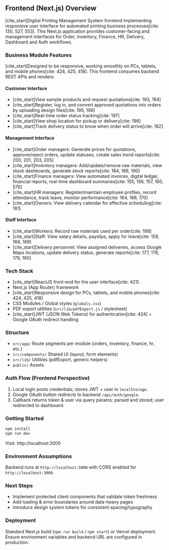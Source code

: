 ## Frontend (Next.js) Overview

[cite_start]Digital Printing Management System frontend implementing responsive user interface for automated printing business processes[cite: 130, 527, 553]. This Next.js application provides customer-facing and management interfaces for Order, Inventory, Finance, HR, Delivery, Dashboard and Auth workflows.

### Business Module Features
[cite_start]Designed to be responsive, working smoothly on PCs, tablets, and mobile phones[cite: 424, 425, 418]. This frontend consumes backend REST APIs and renders:

#### Customer Interface
- [cite_start]View sample products and request quotations[cite: 193, 194]
- [cite_start]Register, log in, and convert approved quotations into orders by uploading design files[cite: 195, 196]
- [cite_start]Real-time order status tracking[cite: 197]
- [cite_start]View shop location for pickup or delivery[cite: 198]
- [cite_start]Track delivery status to know when order will arrive[cite: 182]

#### Management Interface
- [cite_start]Order managers: Generate prices for quotations, approve/reject orders, update statuses, create sales trend reports[cite: 200, 201, 203, 205]
- [cite_start]Inventory managers: Add/update/remove raw materials, view stock dashboards, generate stock reports[cite: 184, 189, 190]
- [cite_start]Finance managers: View automated invoices, digital ledger, financial reports, real-time dashboard summaries[cite: 155, 156, 157, 160, 576]
- [cite_start]HR managers: Register/maintain employee profiles, record attendance, track leave, monitor performance[cite: 164, 166, 170]
- [cite_start]Owners: View delivery calendar for effective scheduling[cite: 181]

#### Staff Interface  
- [cite_start]Workers: Record raw materials used per order[cite: 188]
- [cite_start]Staff: View salary details, payslips, apply for leave[cite: 159, 168, 169]
- [cite_start]Delivery personnel: View assigned deliveries, access Google Maps locations, update delivery status, generate reports[cite: 177, 178, 179, 180]

### Tech Stack
- [cite_start]ReactJS front-end for the user interface[cite: 421]
- Next.js (App Router) framework
- [cite_start]Responsive design for PCs, tablets, and mobile phones[cite: 424, 425, 418]
- CSS Modules / Global styles (`globals.css`)
- PDF export utilities (`src/lib/pdfExport.js` / stylesheet)
- [cite_start]JWT (JSON Web Tokens) for authentication[cite: 424] + Google OAuth redirect handling

### Structure
- `src/app/` Route segments per module (orders, inventory, finance, hr, etc.)
- `src/components/` Shared UI (layout, form elements)
- `src/lib/` Utilities (pdfExport, generic helpers)
- `public/` Assets

### Auth Flow (Frontend Perspective)
1. Local login posts credentials; stores JWT + user in `localStorage`.
2. Google OAuth button redirects to backend `/api/auth/google`.
3. Callback returns token & user via query params; parsed and stored; user redirected to dashboard.

### Getting Started
```bash
npm install
npm run dev
```
Visit: http://localhost:3000

### Environment Assumptions
Backend runs at `http://localhost:5000` with CORS enabled for `http://localhost:3000`.

### Next Steps
- Implement protected client components that validate token freshness
- Add loading & error boundaries around data-heavy pages
- Introduce design system tokens for consistent spacing/typography

### Deployment
Standard Next.js build (`npm run build` / `npm start`) or Vercel deployment. Ensure environment variables and backend URL are configured in production.

